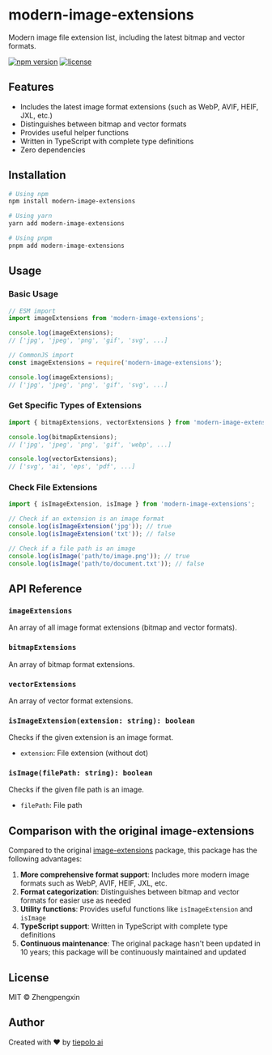 # modern-image-extensions

Modern image file extension list, including the latest bitmap and vector formats.

[![npm version](https://img.shields.io/npm/v/modern-image-extensions.svg)](https://www.npmjs.com/package/modern-image-extensions)
[![license](https://img.shields.io/npm/l/modern-image-extensions.svg)](https://github.com/zhengpengxin/modern-image-extensions/blob/main/LICENSE)

## Features

- Includes the latest image format extensions (such as WebP, AVIF, HEIF, JXL, etc.)
- Distinguishes between bitmap and vector formats
- Provides useful helper functions
- Written in TypeScript with complete type definitions
- Zero dependencies

## Installation

```bash
# Using npm
npm install modern-image-extensions

# Using yarn
yarn add modern-image-extensions

# Using pnpm
pnpm add modern-image-extensions
```

## Usage

### Basic Usage

```javascript
// ESM import
import imageExtensions from 'modern-image-extensions';

console.log(imageExtensions);
// ['jpg', 'jpeg', 'png', 'gif', 'svg', ...]

// CommonJS import
const imageExtensions = require('modern-image-extensions');

console.log(imageExtensions);
// ['jpg', 'jpeg', 'png', 'gif', 'svg', ...]
```

### Get Specific Types of Extensions

```javascript
import { bitmapExtensions, vectorExtensions } from 'modern-image-extensions';

console.log(bitmapExtensions);
// ['jpg', 'jpeg', 'png', 'gif', 'webp', ...]

console.log(vectorExtensions);
// ['svg', 'ai', 'eps', 'pdf', ...]
```

### Check File Extensions

```javascript
import { isImageExtension, isImage } from 'modern-image-extensions';

// Check if an extension is an image format
console.log(isImageExtension('jpg')); // true
console.log(isImageExtension('txt')); // false

// Check if a file path is an image
console.log(isImage('path/to/image.png')); // true
console.log(isImage('path/to/document.txt')); // false
```

## API Reference

### `imageExtensions`

An array of all image format extensions (bitmap and vector formats).

### `bitmapExtensions`

An array of bitmap format extensions.

### `vectorExtensions`

An array of vector format extensions.

### `isImageExtension(extension: string): boolean`

Checks if the given extension is an image format.

- `extension`: File extension (without dot)

### `isImage(filePath: string): boolean`

Checks if the given file path is an image.

- `filePath`: File path

## Comparison with the original image-extensions

Compared to the original [image-extensions](https://www.npmjs.com/package/image-extensions) package, this package has the following advantages:

1. **More comprehensive format support**: Includes more modern image formats such as WebP, AVIF, HEIF, JXL, etc.
2. **Format categorization**: Distinguishes between bitmap and vector formats for easier use as needed
3. **Utility functions**: Provides useful functions like `isImageExtension` and `isImage`
4. **TypeScript support**: Written in TypeScript with complete type definitions
5. **Continuous maintenance**: The original package hasn't been updated in 10 years; this package will be continuously maintained and updated

## License

MIT © Zhengpengxin

## Author

Created with ❤️ by [tiepolo ai](https://tiepolo.app) 